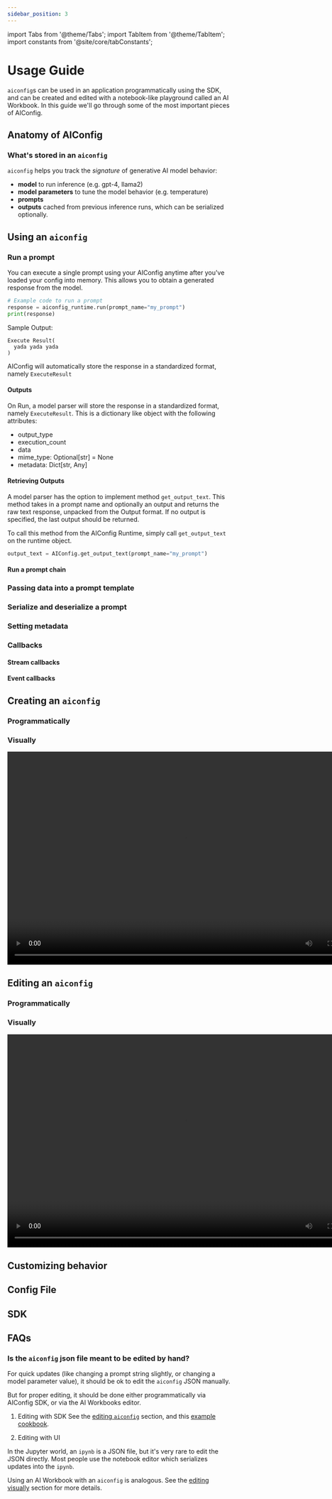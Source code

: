 ```yaml
---
sidebar_position: 3
---
```


import Tabs from '@theme/Tabs';
import TabItem from '@theme/TabItem';
import constants from '@site/core/tabConstants';

# Usage Guide

`aiconfig`s can be used in an application programmatically using the SDK, and can be created and edited with a notebook-like playground called an AI Workbook. In this guide we'll go through some of the most important pieces of AIConfig.

## Anatomy of AIConfig

### What's stored in an `aiconfig`

`aiconfig` helps you track the _signature_ of generative AI model behavior:

- **model** to run inference (e.g. gpt-4, llama2)
- **model parameters** to tune the model behavior (e.g. temperature)
- **prompts**
- **outputs** cached from previous inference runs, which can be serialized optionally.

## Using an `aiconfig`

### Run a prompt
You can execute a single prompt using your AIConfig anytime after you've loaded your config into memory. This allows you to obtain a generated response from the model.

```python
# Example code to run a prompt
response = aiconfig_runtime.run(prompt_name="my_prompt")
print(response)
```
Sample Output: 
```
Execute Result(
  yada yada yada
)
```

AIConfig will automatically store the response in a standardized format, namely `ExecuteResult`

#### Outputs

On Run, a model parser will store the response in a standardized format, namely `ExecuteResult`. This is a dictionary like object with the following attributes:
- output_type
- execution_count
- data
- mime_type: Optional[str] = None
- metadata: Dict[str, Any]

#### Retrieving Outputs

A model parser has the option to implement method `get_output_text`. This method takes in a prompt name and optionally an output and returns the raw text response, unpacked from the Output format. If no output is specified, the last output should be returned.

To call this method from the AIConfig Runtime, simply call `get_output_text` on the runtime object.

```python
output_text = AIConfig.get_output_text(prompt_name="my_prompt")
```

#### Run a prompt chain

### Passing data into a prompt template

### Serialize and deserialize a prompt

### Setting metadata

### Callbacks

#### Stream callbacks

#### Event callbacks

## Creating an `aiconfig`

### Programmatically

### Visually

<p align="center">
<video controls height="480" width="800">
    <source src="https://github.com/lastmile-ai/aiconfig/assets/81494782/d826b872-eab6-4245-91dc-96a509b4f5ec"/>
  </video>
</p>

## Editing an `aiconfig`

### Programmatically

### Visually

<p align="center">
<video controls height="480" width="800">
    <source src="https://github.com/lastmile-ai/aiconfig/assets/81494782/5d901493-bbda-4f8e-93c7-dd9a91bf242e"/>
  </video>
</p>

## Customizing behavior

## Config File

## SDK

## FAQs

### Is the `aiconfig` json file meant to be edited by hand?

For quick updates (like changing a prompt string slightly, or changing a model parameter value), it should be ok to edit the `aiconfig` JSON manually.

But for proper editing, it should be done either programmatically via AIConfig SDK, or via the AI Workbooks editor.

1. Editing with SDK
   See the [editing `aiconfig`](#programmatically) section, and this [example cookbook](https://github.com/lastmile-ai/aiconfig/blob/main/cookbooks/Create-AIConfig-Programmatically/create_aiconfig_programmatically.ipynb).

2. Editing with UI

In the Jupyter world, an `ipynb` is a JSON file, but it's very rare to edit the JSON directly. Most people use the notebook editor which serializes updates into the `ipynb`.

Using an AI Workbook with an `aiconfig` is analogous. See the [editing visually](#visually) section for more details.
